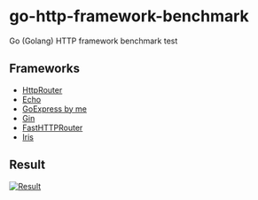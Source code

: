 # go-http-framework-benchmark
Go (Golang) HTTP framework benchmark test

## Frameworks
* [HttpRouter](https://github.com/julienschmidt/httprouter)
* [Echo](https://github.com/labstack/echo)
* [GoExpress by me](https://github.com/icebob/goexpress)
* [Gin](https://github.com/gin-gonic/gin)
* [FastHTTPRouter](https://github.com/buaazp/fasthttprouter)
* [Iris](https://github.com/kataras/iris)
 
## Result
[![Result](https://cloud.highcharts.com/images/ynilade/9/800.png)](http://cloud.highcharts.com/show/ynilade)
